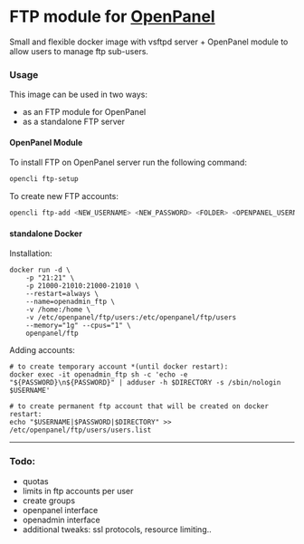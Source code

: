 # FTP module for [OpenPanel](https://openpanel.co)

Small and flexible docker image with vsftpd server + OpenPanel module to allow users to manage ftp sub-users.

### Usage

This image can be used in two ways:
- as an FTP module for OpenPanel
- as a standalone FTP server


#### OpenPanel Module

To install FTP on OpenPanel server run the following command:
```bash
opencli ftp-setup
```

To create new FTP accounts:
```bash
opencli ftp-add <NEW_USERNAME> <NEW_PASSWORD> <FOLDER> <OPENPANEL_USERNAME>
```


#### standalone Docker

Installation:
```
docker run -d \
    -p "21:21" \
    -p 21000-21010:21000-21010 \
    --restart=always \
    --name=openadmin_ftp \
    -v /home:/home \
    -v /etc/openpanel/ftp/users:/etc/openpanel/ftp/users
    --memory="1g" --cpus="1" \
    openpanel/ftp
```

Adding accounts:

```
# to create temporary account *(until docker restart):
docker exec -it openadmin_ftp sh -c 'echo -e "${PASSWORD}\n${PASSWORD}" | adduser -h $DIRECTORY -s /sbin/nologin $USERNAME'

# to create permanent ftp account that will be created on docker restart:
echo "$USERNAME|$PASSWORD|$DIRECTORY" >> /etc/openpanel/ftp/users/users.list
```

-----


### Todo:
- quotas
- limits in ftp accounts per user
- create groups
- openpanel interface
- openadmin interface
- additional tweaks: ssl protocols, resource limiting..
